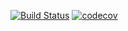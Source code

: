 [![Build Status](https://travis-ci.org/burovytsky/job4j_pooh.svg?branch=master)](https://travis-ci.org/burovytsky/job4j_pooh)
[![codecov](https://codecov.io/gh/burovytsky/job4j_pooh/branch/master/graph/badge.svg)](https://codecov.io/gh/burovytsky/job4j_pooh)